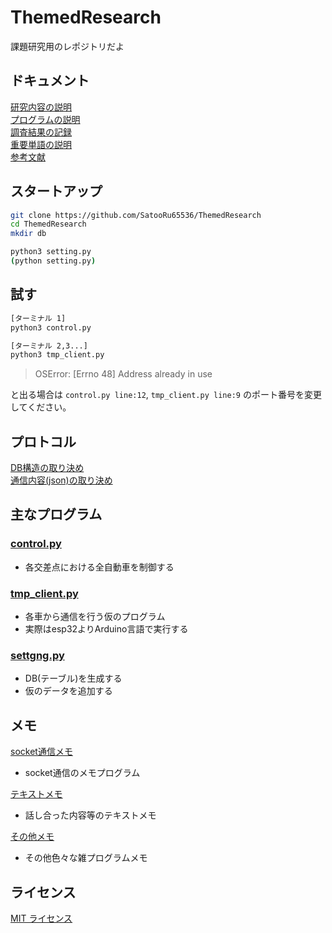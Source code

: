 # ThemedResearch
課題研究用のレポジトリだよ

## ドキュメント
[研究内容の説明](/document/explanation.md)  
[プログラムの説明](/document/program_desc.md)  
[調査結果の記録](/document/record.md)  
[重要単語の説明](/document/words_desc.md)  
[参考文献](/document/references.md)  

## スタートアップ
```bash
git clone https://github.com/SatooRu65536/ThemedResearch
cd ThemedResearch
mkdir db

python3 setting.py
(python setting.py)
```

## 試す
```bash
[ターミナル 1]
python3 control.py
```
```bash
[ターミナル 2,3...]
python3 tmp_client.py
```

> OSError: [Errno 48] Address already in use  

と出る場合は `control.py line:12`, `tmp_client.py line:9` のポート番号を変更してください。

## プロトコル
[DB構造の取り決め](/document/protocol/db_protocol.txt)  
[通信内容(json)の取り決め](/document/protocol/json_protocol.txt)  

## 主なプログラム
### [control.py](/control.py)
* 各交差点における全自動車を制御する

### [tmp_client.py](/tmp_client.py)
* 各車から通信を行う仮のプログラム
* 実際はesp32よりArduino言語で実行する

### [settgng.py](/setting.py)
* DB(テーブル)を生成する
* 仮のデータを追加する

## メモ
[socket通信メモ](/memo/socket)
* socket通信のメモプログラム

[テキストメモ](/memo/text)
* 話し合った内容等のテキストメモ

[その他メモ](/memo/misc)
* その他色々な雑プログラムメモ

## ライセンス
[MIT ライセンス](/LICENSE)

